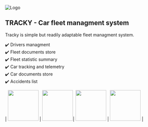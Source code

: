 ![Logo](https://i.imgur.com/jkCOetY.png "TRACKY")

## TRACKY - Car fleet managment system

Tracky is simple but readily adaptable fleet managment system.

:heavy_check_mark: Drivers managment<br/>
:heavy_check_mark: Fleet documents store<br/>
:heavy_check_mark: Fleet statistic summary<br/>
:heavy_check_mark: Car tracking and telemetry<br/>
:heavy_check_mark: Car documents store<br/>
:heavy_check_mark: Accidents list<br/>

| <img src="https://i.imgur.com/zQwgPvt.png" width="100" height="100"> | <img src="https://i.imgur.com/0KdIf5n.png" width="100" height="100">| <img src="https://i.imgur.com/2rEdpGm.png" width="100" height="100"> | <img src="https://i.imgur.com/PrU8ooC.png" width="100" height="100"> |

